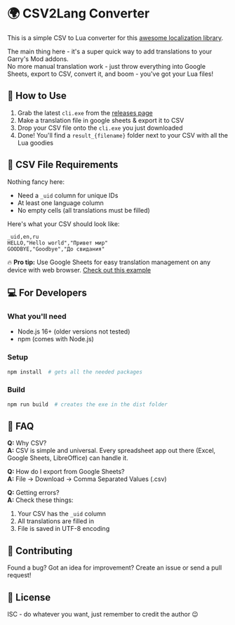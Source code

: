 # 🌍 CSV2Lang Converter

This is a simple CSV to Lua converter for this [awesome localization library](https://github.com/Be1zebub/Small-GLua-Things/blob/master/libs/lang.lua).

The main thing here - it's a super quick way to add translations to your Garry's Mod addons.  
No more manual translation work - just throw everything into Google Sheets, export to CSV, convert it, and boom - you've got your Lua files!

## 🚀 How to Use

1. Grab the latest `cli.exe` from the [releases page](https://github.com/Be1zebub/csv2lang/releases)
2. Make a translation file in google sheets & export it to CSV
3. Drop your CSV file onto the `cli.exe` you just downloaded
4. Done! You'll find a `result_{filename}` folder next to your CSV with all the Lua goodies

## 📝 CSV File Requirements

Nothing fancy here:

- Need a `_uid` column for unique IDs
- At least one language column
- No empty cells (all translations must be filled)

Here's what your CSV should look like:

```csv
_uid,en,ru
HELLO,"Hello world","Привет мир"
GOODBYE,"Goodbye","До свидания"
```

🔥 **Pro tip:** Use Google Sheets for easy translation management on any device with web browser. [Check out this example](https://docs.google.com/spreadsheets/d/116h6fBrIeBlMfUOVRkacwtrYKDhN-D8oBUROAhks7HE/)

## 💻 For Developers

### What you'll need

- Node.js 16+ (older versions not tested)
- npm (comes with Node.js)

### Setup

```bash
npm install  # gets all the needed packages
```

### Build

```bash
npm run build  # creates the exe in the dist folder
```

## 🤔 FAQ

**Q:** Why CSV?  
**A:** CSV is simple and universal. Every spreadsheet app out there (Excel, Google Sheets, LibreOffice) can handle it.

**Q:** How do I export from Google Sheets?  
**A:** File -> Download -> Comma Separated Values (.csv)

**Q:** Getting errors?  
**A:** Check these things:

1. Your CSV has the `_uid` column
2. All translations are filled in
3. File is saved in UTF-8 encoding

## 🤝 Contributing

Found a bug? Got an idea for improvement? Create an issue or send a pull request!

## 📜 License

ISC - do whatever you want, just remember to credit the author 😉
